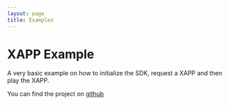 ```yaml
---
layout: page
title: Examples
---
```


# XAPP Example

A very basic example on how to initialize the SDK, request a XAPP and then play the XAPP.

You can find the project on [github](https://github.com/XappMedia/XAPP-Example-iOS)

<br/>

<!-- WXAP is temporarily unavailable 
# WXAP Radio

![WXAP Radio](/img/WXAP.png)

A basic example of how to use XAPPs within your live stream.

You can find the project on [github](https://github.com/XappMedia/WXAP-iOS) -->
